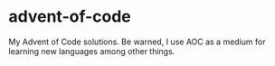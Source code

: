 # advent-of-code
My Advent of Code solutions. Be warned, I use AOC as a medium for learning new languages among other things.

